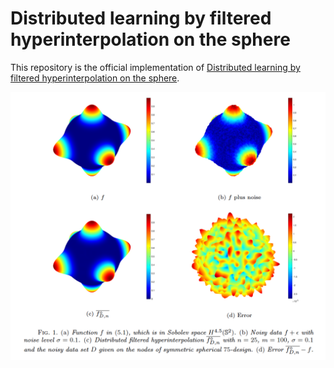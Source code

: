 # Distributed learning by filtered hyperinterpolation on the sphere

This repository is the official implementation of [Distributed learning by filtered hyperinterpolation on the sphere](https://arxiv.org/abs/1910.02434).

![ERROR_DFH_Wendland](DFH_Wendland.png)
